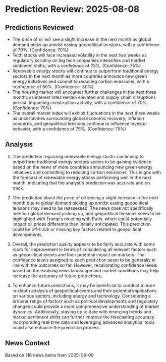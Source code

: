 # Prediction Review: 2025-08-08

## Predictions Reviewed

- The price of oil will see a slight increase in the next month as global demand picks up amidst easing geopolitical tensions, with a confidence of 70%. (Confidence: 70%)
- Tech stocks will face increased volatility in the next two weeks as regulatory scrutiny on big tech companies intensifies and market sentiment shifts, with a confidence of 75%. (Confidence: 75%)
- Renewable energy stocks will continue to outperform traditional energy sectors in the next month as more countries announce new green energy initiatives and commit to reducing carbon emissions, with a confidence of 80%. (Confidence: 80%)
- The housing market will encounter further challenges in the next three months as interest rates remain elevated and supply chain disruptions persist, impacting construction activity, with a confidence of 70%. (Confidence: 70%)
- The overall market index will exhibit fluctuations in the next three weeks as uncertainties surrounding global economic recovery, inflation concerns, and geopolitical tensions continue to influence investor behavior, with a confidence of 75%. (Confidence: 75%)

## Analysis

1. The prediction regarding renewable energy stocks continuing to outperform traditional energy sectors seems to be gaining evidence based on the news of more countries announcing new green energy initiatives and committing to reducing carbon emissions. This aligns with the forecast of renewable energy stocks performing well in the next month, indicating that the analyst's prediction was accurate and on track.

2. The prediction about the price of oil seeing a slight increase in the next month due to global demand picking up amidst easing geopolitical tensions may need to be reassessed. The news does not specifically mention global demand picking up, and geopolitical tensions seem to be highlighted with Trump's meeting with Putin, which could potentially impact oil prices differently than initially anticipated. This prediction could be off-track or missing key factors related to geopolitical developments.

3. Overall, the prediction quality appears to be fairly accurate with some room for improvement in terms of considering all relevant factors such as geopolitical events and their potential impact on markets. The confidence levels assigned to each prediction seem to be generally in line with the outcomes so far. However, recalibrating confidence levels based on the evolving news landscape and market conditions may help increase the accuracy of future predictions.

4. To enhance future predictions, it may be beneficial to conduct a more in-depth analysis of geopolitical events and their potential implications on various sectors, including energy and technology. Considering a broader range of factors such as political developments and regulatory changes could provide a more comprehensive understanding of market dynamics. Additionally, staying up to date with emerging trends and market sentiment shifts can further improve the forecasting accuracy. Incorporating real-time data and leveraging advanced analytical tools could also enhance the prediction process.

## News Context

Based on 118 news items from 2025-08-09
